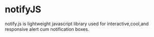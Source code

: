 # notifyJS
notify.js is lightweight javascript library used for interactive,cool,and responsive alert cum notification boxes.
